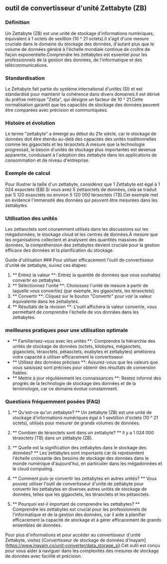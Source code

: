## outil de convertisseur d'unité Zettabyte (ZB)

### Définition
Un Zettabyte (ZB) est une unité de stockage d'informations numériques, équivalent à 1 octets de sexillion (10 ^ 21 octets).Il s'agit d'une mesure cruciale dans le domaine du stockage des données, d'autant plus que le volume de données généré à l'échelle mondiale continue de croître de façon exponentielle.Comprendre les zettabytes est essentiel pour les professionnels de la gestion des données, de l'informatique et des télécommunications.

### Standardisation
Le Zettabyte fait partie du système international d'unités (SI) et est standardisé pour maintenir la cohérence dans divers domaines.Il est dérivé du préfixe métrique "Zetta", qui désigne un facteur de 10 ^ 21.Cette normalisation garantit que les capacités de stockage des données peuvent être comparées avec précision et communiquées.

### Histoire et évolution
Le terme "zettabyte" a émergé au début du 21e siècle, car le stockage de données doit être étendu au-delà des capacités des unités traditionnelles comme les gigaoctets et les téraoctets.À mesure que la technologie progressait, le besoin d'unités de stockage plus importantes est devenue apparente, conduisant à l'adoption des zettabyte dans les applications de consommation et de niveau d'entreprise.

### Exemple de calcul
Pour illustrer la taille d'un zettabyte, considérez que 1 Zettabyte est égal à 1 024 exaoctets (EB).Si vous avez 5 zettaoctets de données, cela se traduit par 5 120 exaoctets ou environ 5 120 000 téraoctets (TB).Cet exemple met en évidence l'immensité des données qui peuvent être mesurées dans les zettabytes.

### Utilisation des unités
Les zettaoctets sont couramment utilisés dans les discussions sur les mégadonnées, le stockage cloud et les centres de données.À mesure que les organisations collectent et analysent des quantités massives de données, la compréhension des zettabytes devient cruciale pour la gestion efficace des données et la planification du stockage.

Guide d'utilisation ###
Pour utiliser efficacement l'outil de convertisseur d'unité de zettabyte, suivez ces étapes:
1. ** Entrez la valeur **: Entrez la quantité de données que vous souhaitez convertir en zettabytes.
2. ** Sélectionnez l'unité **: Choisissez l'unité de mesure à partir de laquelle vous convertiez (par exemple, les gigaoctets, les téraoctets).
3. ** Convertir **: Cliquez sur le bouton "Convertir" pour voir la valeur équivalente dans les zettabytes.
4. ** Résultats de la révision **: L'outil affichera la valeur convertie, vous permettant de comprendre l'échelle de vos données dans les zettabytes.

### meilleures pratiques pour une utilisation optimale
- ** Familiarisez-vous avec les unités **: Comprendre la hiérarchie des unités de stockage de données (octets, kilobytes, mégaoctets, gigaoctets, téraoctets, pétaoctets, exabytes et zettabytes) améliorera votre capacité à utiliser efficacement le convertisseur.
- ** Utilisez des données précises **: Assurez-vous que les valeurs que vous saisissez sont précises pour obtenir des résultats de conversion fiables.
- ** Mettre à jour régulièrement les connaissances **: Restez informé des progrès de la technologie de stockage des données et de la terminologie, car ce domaine évolue constamment.

### Questions fréquemment posées (FAQ)

1. ** Qu'est-ce qu'un zettabyte? **
Un zettabyte (ZB) est une unité de stockage d'informations numériques égal à 1 sextillion d'octets (10 ^ 21 octets), utilisés pour mesurer de grands volumes de données.

2. ** Combien de téraoctets sont dans un zettabyte? **
Il y a 1 024 000 téraoctets (TB) dans un zettabyte (ZB).

3. ** Quelle est la signification des zettabytes dans le stockage des données? **
Les zettabytes sont importants car ils représentent l'échelle croissante des besoins de stockage des données dans le monde numérique d'aujourd'hui, en particulier dans les mégadonnées et le cloud computing.

4. ** Comment puis-je convertir les zettabytes en autres unités? **
Vous pouvez utiliser l'outil de convertisseur d'unité de zettabyte pour convertir les zettabytes en diverses autres unités de stockage de données, telles que les gigaoctets, les téraoctets et les pétaoctets.

5. ** Pourquoi est-il important de comprendre les zettabytes? **
Comprendre les zettabytes est crucial pour les professionnels de l'informatique et de la gestion des données, car il aide à planifier efficacement la capacité de stockage et à gérer efficacement de grands ensembles de données.

Pour plus d'informations et pour accéder au convertisseur d'unité Zettabyte, visitez [Convertisseur de stockage de données d'Inayam] (https://www.inayam.co/unit-converter/data_storage_si).Cet outil est conçu pour vous aider à naviguer dans les complexités des mesures de stockage de données avec facilité et précision.